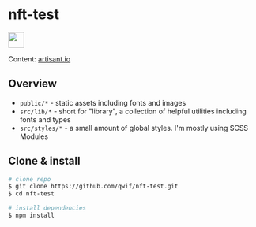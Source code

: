 # nft-test

<a aria-label="Powered by Vercel" href="https://nft-test-qwif.vercel.app/" title="Powered by Vercel">
    <img src="https://www.datocms-assets.com/31049/1618983297-powered-by-vercel.svg" height="32">
</a>

Content: [artisant.io](https://artisant.io/)

## Overview

- `public/*` - static assets including fonts and images
- `src/lib/*` - short for "library", a collection of helpful utilities including fonts and types
- `src/styles/*` - a small amount of global styles. I'm mostly using SCSS Modules

## Clone & install

```bash
# clone repo
$ git clone https://github.com/qwif/nft-test.git
$ cd nft-test

# install dependencies
$ npm install
```
